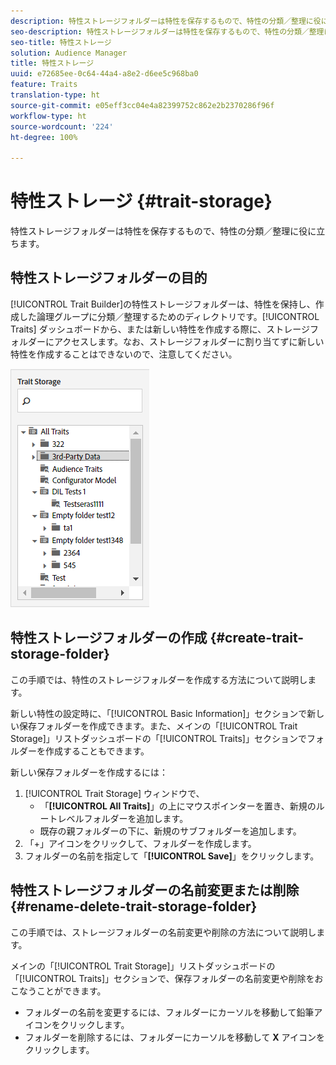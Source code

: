 ```yaml
---
description: 特性ストレージフォルダーは特性を保存するもので、特性の分類／整理に役に立ちます。
seo-description: 特性ストレージフォルダーは特性を保存するもので、特性の分類／整理に役に立ちます。
seo-title: 特性ストレージ
solution: Audience Manager
title: 特性ストレージ
uuid: e72685ee-0c64-44a4-a8e2-d6ee5c968ba0
feature: Traits
translation-type: ht
source-git-commit: e05eff3cc04e4a82399752c862e2b2370286f96f
workflow-type: ht
source-wordcount: '224'
ht-degree: 100%

---
```



# 特性ストレージ {#trait-storage}

特性ストレージフォルダーは特性を保存するもので、特性の分類／整理に役に立ちます。

<!-- c_tb_storage.xml -->

## 特性ストレージフォルダーの目的

[!UICONTROL Trait Builder]の特性ストレージフォルダーは、特性を保持し、作成した論理グループに分類／整理するためのディレクトリです。[!UICONTROL Traits] ダッシュボードから、または新しい特性を作成する際に、ストレージフォルダーにアクセスします。なお、ストレージフォルダーに割り当てずに新しい特性を作成することはできないので、注意してください。

![](assets/tb_storage.png)

## 特性ストレージフォルダーの作成 {#create-trait-storage-folder}

この手順では、特性のストレージフォルダーを作成する方法について説明します。

<!-- t_tb_create_storage.xml -->

新しい特性の設定時に、「[!UICONTROL Basic Information]」セクションで新しい保存フォルダーを作成できます。また、メインの「[!UICONTROL Trait Storage]」リストダッシュボードの「[!UICONTROL Traits]」セクションでフォルダーを作成することもできます。

新しい保存フォルダーを作成するには：

1. [!UICONTROL Trait Storage] ウィンドウで、
   * 「**[!UICONTROL All Traits]**」の上にマウスポインターを置き、新規のルートレベルフォルダーを追加します。
   * 既存の親フォルダーの下に、新規のサブフォルダーを追加します。
1. 「+」アイコンをクリックして、フォルダーを作成します。
1. フォルダーの名前を指定して「**[!UICONTROL Save]**」をクリックします。

## 特性ストレージフォルダーの名前変更または削除 {#rename-delete-trait-storage-folder}

この手順では、ストレージフォルダーの名前変更や削除の方法について説明します。

<!-- t_tb_rename_delete_storage.xml -->

メインの「[!UICONTROL Trait Storage]」リストダッシュボードの「[!UICONTROL Traits]」セクションで、保存フォルダーの名前変更や削除をおこなうことができます。

* フォルダーの名前を変更するには、フォルダーにカーソルを移動して鉛筆アイコンをクリックします。
* フォルダーを削除するには、フォルダーにカーソルを移動して **X** アイコンをクリックします。
